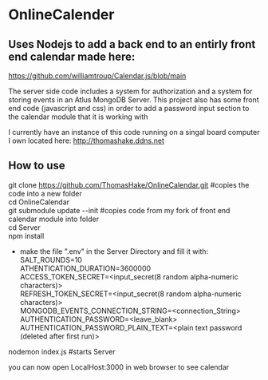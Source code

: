 # OnlineCalender

## Uses Nodejs to add a back end to an entirly front end calendar made here:
https://github.com/williamtroup/Calendar.js/blob/main

The server side code includes a system for authorization and a system for storing events in an Atlus MongoDB Server. 
This project also has some front end code (javascript and css) in order to add a password input section to the calendar module that it is working with  

I currently have an instance of this code running on a singal board computer I own located here: http://thomashake.ddns.net  


## How to use 
git clone https://github.com/ThomasHake/OnlineCalendar.git		#copies the code into a new folder  
cd OnlineCalendar  
git submodule update --init  		#copies code from my fork of front end calendar module into folder  
cd Server  
npm install


* make the file ".env" in the Server Directory and fill it with:  
SALT_ROUNDS=10  
ATHENTICATION_DURATION=3600000  
ACCESS_TOKEN_SECRET=<input_secret(8 random alpha-numeric characters)>  
REFRESH_TOKEN_SECRET=<input_secret(8 random alpha-numeric characters)>  
MONGODB_EVENTS_CONNECTION_STRING=<connection_String>  
AUTHENTICATION_PASSWORD=<leave_blank>  
AUTHENTICATION_PASSWORD_PLAIN_TEXT=<plain text password (deleted after first run)>  
  
  
nodemon index.js				#starts Server  
  
you can now open LocalHost:3000 in web browser to see calendar  



